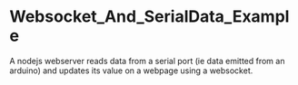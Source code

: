 # Websocket_And_SerialData_Example
A nodejs webserver reads data from a serial port (ie data emitted from an arduino) and updates its value on a webpage using a websocket.
